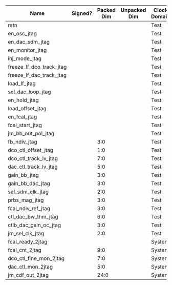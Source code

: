 | Name                     | Signed?   | Packed Dim | Unpacked Dim  | Clock Domain | JTAG Dir | Reset Val |
|--------------------------|-----------|------------|---------------|--------------|----------|-----------|
| rstn                     |           |            |               | Test         | out      | 0         |
| en_osc_jtag              |           |            |               | Test         | out      | 0         |
| en_dac_sdm_jtag          |           |            |               | Test         | out      | 1         |
| en_monitor_jtag          |           |            |               | Test         | out      | 0         |
| inj_mode_jtag            |           |            |               | Test         | out      | 1         |
| freeze_lf_dco_track_jtag |           |            |               | Test         | out      | 0         |
| freeze_lf_dac_track_jtag |           |            |               | Test         | out      | 0         |
| load_lf_jtag             |           |            |               | Test         | out      | 0         |
| sel_dac_loop_jtag        |           |            |               | Test         | out      | 0         |
| en_hold_jtag             |           |            |               | Test         | out      | 0         |
| load_offset_jtag         |           |            |               | Test         | out      | 1         |
| en_fcal_jtag             |           |            |               | Test         | out      | 0         |
| fcal_start_jtag          |           |            |               | Test         | out      | 0         |
| jm_bb_out_pol_jtag       |           |            |               | Test         | out      | 1         |
| fb_ndiv_jtag             |           | 3:0        |               | Test         | out      | 'h5       |
| dco_ctl_offset_jtag      |           | 1:0        |               | Test         | out      | 'h0       |
| dco_ctl_track_lv_jtag    |           | 7:0        |               | Test         | out      | 'h1       |
| dac_ctl_track_lv_jtag    |           | 5:0        |               | Test         | out      | 'hf       |
| gain_bb_jtag             |           | 3:0        |               | Test         | out      | 'h8       |
| gain_bb_dac_jtag         |           | 3:0        |               | Test         | out      | 'h1       |
| sel_sdm_clk_jtag         |           | 2:0        |               | Test         | out      | 'h1       |
| prbs_mag_jtag            |           | 3:0        |               | Test         | out      | 'h0       |
| fcal_ndiv_ref_jtag       |           | 3:0        |               | Test         | out      | 'h8       |
| ctl_dac_bw_thm_jtag      |           | 6:0        |               | Test         | out      | 'h7f      |
| ctlb_dac_gain_oc_jtag    |           | 3:0        |               | Test         | out      | 'he       |
| jm_sel_clk_jtag          |           | 2:0        |               | Test         | out      | 'h0       |
| fcal_ready_2jtag         |           |            |               | System       | in       |           |
| fcal_cnt_2jtag           |           | 9:0        |               | System       | in       |           |
| dco_ctl_fine_mon_2jtag   |           | 7:0        |               | System       | in       |           |
| dac_ctl_mon_2jtag        |           | 5:0        |               | System       | in       |           |
| jm_cdf_out_2jtag         |           | 24:0       |               | System       | in       |           |
